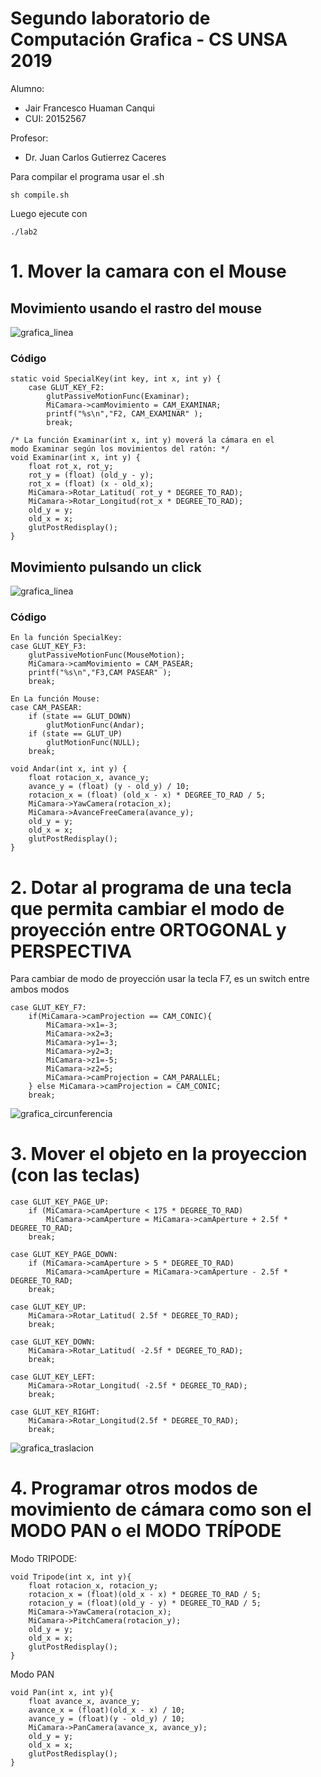 # Segundo laboratorio de Computación Grafica - CS UNSA 2019

Alumno:
- Jair Francesco Huaman Canqui
- CUI: 20152567

Profesor: 
- Dr. Juan Carlos Gutierrez Caceres

Para compilar el programa usar el .sh
```
sh compile.sh
```

Luego ejecute con

```
./lab2
```

# 1. Mover la camara con el Mouse

## Movimiento usando el rastro del mouse

![grafica_linea](imagenes/mov_movmouse.gif)

### Código

```
static void SpecialKey(int key, int x, int y) {
	case GLUT_KEY_F2:
	    glutPassiveMotionFunc(Examinar);
	    MiCamara->camMovimiento = CAM_EXAMINAR;
	    printf("%s\n","F2, CAM_EXAMINAR" );
	    break;

/* La función Examinar(int x, int y) moverá la cámara en el 
modo Examinar según los movimientos del ratón: */
void Examinar(int x, int y) {
    float rot_x, rot_y;
    rot_y = (float) (old_y - y);
    rot_x = (float) (x - old_x);
    MiCamara->Rotar_Latitud( rot_y * DEGREE_TO_RAD);
    MiCamara->Rotar_Longitud(rot_x * DEGREE_TO_RAD);
    old_y = y;
    old_x = x;
    glutPostRedisplay();
}
```


## Movimiento pulsando un click
![grafica_linea](imagenes/mov_clickmouse.gif)

### Código

```
En la función SpecialKey:
case GLUT_KEY_F3:
    glutPassiveMotionFunc(MouseMotion);
    MiCamara->camMovimiento = CAM_PASEAR;
    printf("%s\n","F3,CAM PASEAR" );
    break;

En La función Mouse:
case CAM_PASEAR:
    if (state == GLUT_DOWN)
        glutMotionFunc(Andar);
    if (state == GLUT_UP)
        glutMotionFunc(NULL);
    break;

void Andar(int x, int y) {
    float rotacion_x, avance_y;
    avance_y = (float) (y - old_y) / 10;
    rotacion_x = (float) (old_x - x) * DEGREE_TO_RAD / 5;
    MiCamara->YawCamera(rotacion_x);
    MiCamara->AvanceFreeCamera(avance_y);
    old_y = y;
    old_x = x;
    glutPostRedisplay();
}
```

# 2. Dotar al programa de una tecla que permita cambiar el modo de proyección entre ORTOGONAL y PERSPECTIVA
Para cambiar de modo de proyección usar la tecla F7, es un switch entre ambos modos


```
case GLUT_KEY_F7:
    if(MiCamara->camProjection == CAM_CONIC){
        MiCamara->x1=-3;
        MiCamara->x2=3;
        MiCamara->y1=-3;
        MiCamara->y2=3;
        MiCamara->z1=-5;
        MiCamara->z2=5;
        MiCamara->camProjection = CAM_PARALLEL;
    } else MiCamara->camProjection = CAM_CONIC;
    break;
```
![grafica_circunferencia](imagenes/cambio_perspectiva.gif)

# 3. Mover el objeto en la proyeccion (con las teclas)

```
case GLUT_KEY_PAGE_UP:
    if (MiCamara->camAperture < 175 * DEGREE_TO_RAD)
        MiCamara->camAperture = MiCamara->camAperture + 2.5f * DEGREE_TO_RAD;
    break;

case GLUT_KEY_PAGE_DOWN:
    if (MiCamara->camAperture > 5 * DEGREE_TO_RAD)
        MiCamara->camAperture = MiCamara->camAperture - 2.5f * DEGREE_TO_RAD;
    break;

case GLUT_KEY_UP:
    MiCamara->Rotar_Latitud( 2.5f * DEGREE_TO_RAD);
    break;

case GLUT_KEY_DOWN:
    MiCamara->Rotar_Latitud( -2.5f * DEGREE_TO_RAD);
    break;

case GLUT_KEY_LEFT:
    MiCamara->Rotar_Longitud( -2.5f * DEGREE_TO_RAD);
    break;

case GLUT_KEY_RIGHT:
    MiCamara->Rotar_Longitud(2.5f * DEGREE_TO_RAD);
    break;
```

![grafica_traslacion](imagenes/mov_teclas.gif)


# 4. Programar otros modos de movimiento de cámara como son el MODO PAN o el MODO TRÍPODE


Modo TRIPODE:
```
void Tripode(int x, int y){
    float rotacion_x, rotacion_y;
    rotacion_x = (float)(old_x - x) * DEGREE_TO_RAD / 5;
    rotacion_y = (float)(old_y - y) * DEGREE_TO_RAD / 5;
    MiCamara->YawCamera(rotacion_x);
    MiCamara->PitchCamera(rotacion_y);
    old_y = y;
    old_x = x;
    glutPostRedisplay();
}
```

Modo PAN
```
void Pan(int x, int y){
    float avance_x, avance_y;
    avance_x = (float)(old_x - x) / 10;
    avance_y = (float)(y - old_y) / 10;
    MiCamara->PanCamera(avance_x, avance_y);
    old_y = y;
    old_x = x;
    glutPostRedisplay();
}

```
